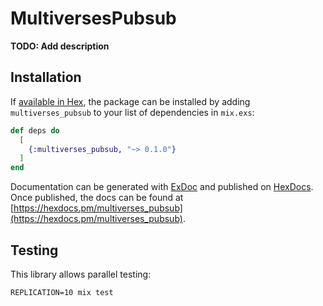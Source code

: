 # MultiversesPubsub

**TODO: Add description**

## Installation

If [available in Hex](https://hex.pm/docs/publish), the package can be installed
by adding `multiverses_pubsub` to your list of dependencies in `mix.exs`:

```elixir
def deps do
  [
    {:multiverses_pubsub, "~> 0.1.0"}
  ]
end
```

Documentation can be generated with [ExDoc](https://github.com/elixir-lang/ex_doc)
and published on [HexDocs](https://hexdocs.pm). Once published, the docs can
be found at [https://hexdocs.pm/multiverses_pubsub](https://hexdocs.pm/multiverses_pubsub).

## Testing

This library allows parallel testing:

```
REPLICATION=10 mix test
```
